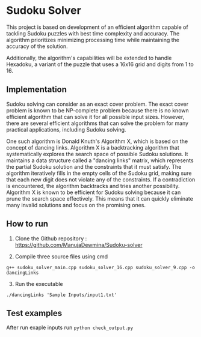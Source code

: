# Sudoku Solver

This project is based on development of an efficient algorithm capable of tackling Sudoku puzzles with best time complexity and accuracy. The algorithm prioritizes minimizing processing time while maintaining the accuracy of the solution.

Additionally, the algorithm's capabilities will be extended to handle Hexadoku, a variant of the puzzle that uses a 16x16 grid and digits from 1 to 16.

## Implementation

Sudoku solving can consider as an exact cover problem. The exact cover problem is known to be NP-complete problem because there is no known efficient algorithm that can solve it for all possible input sizes. However, there are several efficient algorithms that can solve the problem for many practical applications, including Sudoku solving. 

One such algorithm is Donald Knuth's Algorithm X, which is based on the concept of dancing links. Algorithm X is a backtracking algorithm that systematically explores the search space of possible Sudoku solutions. It maintains a data structure called a "dancing links" matrix, which represents the partial Sudoku solution and the constraints that it must satisfy. The algorithm iteratively fills in the empty cells of the Sudoku grid, making sure that each new digit does not violate any of the constraints. If a contradiction is encountered, the algorithm backtracks and tries another possibility. Algorithm X is known to be efficient for Sudoku solving because it can prune the search space effectively. This means that it can quickly eliminate many invalid solutions and focus on the promising ones. 

## How to run

1. Clone the Github repository : https://github.com/ManujaDewmina/Sudoku-solver

2. Compile three source files using cmd

`g++ sudoku_solver_main.cpp sudoku_solver_16.cpp sudoku_solver_9.cpp -o dancingLinks`

3. Run the executable

`./dancingLinks 'Sample Inputs/input1.txt'`

## Test examples

After run exaple inputs run `python check_output.py` 